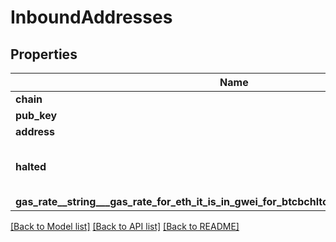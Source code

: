 # InboundAddresses

## Properties
Name | Type | Description | Notes
------------ | ------------- | ------------- | -------------
**chain** | **str** | chain | [optional] 
**pub_key** | **str** | public key | [optional] 
**address** | **str** | address | [optional] 
**halted** | **bool** | indicate whether this chain has halted | [optional] 
**gas_rate__string___gas_rate_for_eth_it_is_in_gwei_for_btcbchltc_it_is_gas_rate_per_vbyte** | **str** |  | [optional] 

[[Back to Model list]](../README.md#documentation-for-models) [[Back to API list]](../README.md#documentation-for-api-endpoints) [[Back to README]](../README.md)


